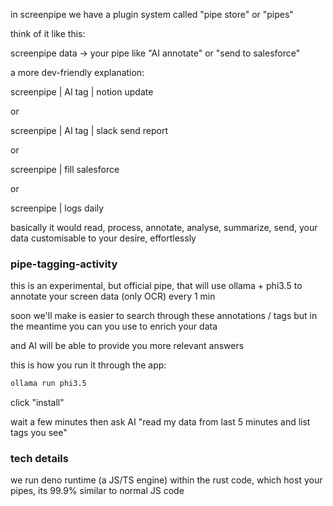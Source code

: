 
in screenpipe we have a plugin system called "pipe store" or "pipes"

think of it like this:

screenpipe data -> your pipe like "AI annotate" or "send to salesforce"

a more dev-friendly explanation:

screenpipe | AI tag | notion update

or 

screenpipe | AI tag | slack send report

or 

screenpipe | fill salesforce

or 

screenpipe | logs daily

basically it would read, process, annotate, analyse, summarize, send, your data customisable to your desire, effortlessly

### pipe-tagging-activity

this is an experimental, but official pipe, that will use ollama + phi3.5 to annotate your screen data (only OCR) every 1 min 

soon we'll make is easier to search through these annotations / tags but in the meantime you can you use to enrich your data

and AI will be able to provide you more relevant answers

this is how you run it through the app:

```bash
ollama run phi3.5
```

click "install"

wait a few minutes then ask AI "read my data from last 5 minutes and list tags you see"


### tech details

we run deno runtime (a JS/TS engine) within the rust code, which host your pipes, its 99.9% similar to normal JS code

